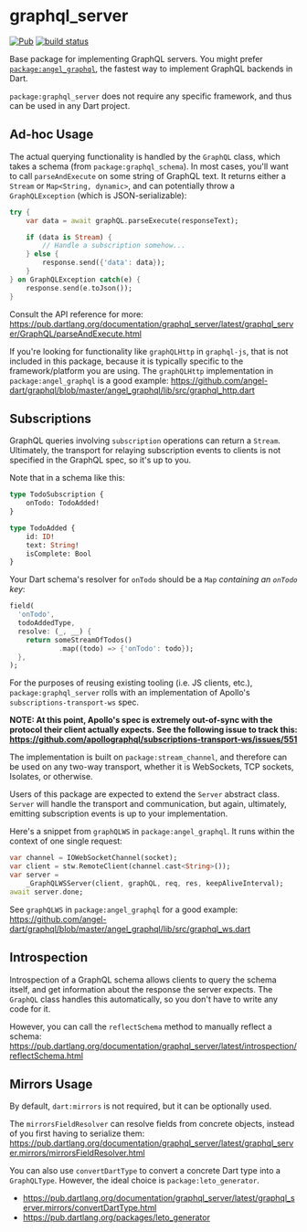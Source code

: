 # graphql_server
[![Pub](https://img.shields.io/pub/v/graphql_server.svg)](https://pub.dartlang.org/packages/graphql_server)
[![build status](https://travis-ci.org/angel-dart/graphql.svg)](https://travis-ci.org/angel-dart/graphql)

Base package for implementing GraphQL servers.
You might prefer [`package:angel_graphql`](https://github.com/angel-dart/graphql),
the fastest way to implement GraphQL backends in Dart.

`package:graphql_server` does not require any specific
framework, and thus can be used in any Dart project.

## Ad-hoc Usage
The actual querying functionality is handled by the
`GraphQL` class, which takes a schema (from `package:graphql_schema`).
In most cases, you'll want to call `parseAndExecute`
on some string of GraphQL text. It returns either a `Stream`
or `Map<String, dynamic>`, and can potentially throw
a `GraphQLException` (which is JSON-serializable):

```dart
try {
    var data = await graphQL.parseExecute(responseText);

    if (data is Stream) {
        // Handle a subscription somehow...
    } else {
        response.send({'data': data});
    }
} on GraphQLException catch(e) {
    response.send(e.toJson());
}
```

Consult the API reference for more:
https://pub.dartlang.org/documentation/graphql_server/latest/graphql_server/GraphQL/parseAndExecute.html

If you're looking for functionality like `graphQLHttp`
in `graphql-js`, that is not included in this package, because
it is typically specific to the framework/platform you are using.
The `graphQLHttp` implementation in `package:angel_graphql` is
a good example:
https://github.com/angel-dart/graphql/blob/master/angel_graphql/lib/src/graphql_http.dart

## Subscriptions
GraphQL queries involving `subscription` operations can return
a `Stream`. Ultimately, the transport for relaying subscription
events to clients is not specified in the GraphQL spec, so it's
up to you.

Note that in a schema like this:

```graphql
type TodoSubscription {
    onTodo: TodoAdded!
}

type TodoAdded {
    id: ID!
    text: String!
    isComplete: Bool
}
```

Your Dart schema's resolver for `onTodo` should be
a `Map` *containing an `onTodo` key*:

```dart
field(
  'onTodo',
  todoAddedType,
  resolve: (_, __) {
    return someStreamOfTodos()
            .map((todo) => {'onTodo': todo});
  },
);
```

For the purposes of reusing existing tooling (i.e. JS clients, etc.),
`package:graphql_server` rolls with an implementation of Apollo's
`subscriptions-transport-ws` spec.

**NOTE: At this point, Apollo's spec is extremely out-of-sync with the protocol their client actually expects.**
**See the following issue to track this:**
**https://github.com/apollographql/subscriptions-transport-ws/issues/551**

The implementation is built on `package:stream_channel`, and 
therefore can be used on any two-way transport, whether it is
WebSockets, TCP sockets, Isolates, or otherwise.

Users of this package are expected to extend the `Server`
abstract class. `Server` will handle the transport and communication,
but again, ultimately, emitting subscription events is up to your
implementation.

Here's a snippet from `graphQLWS` in `package:angel_graphql`.
It runs within the context of one single request:

```dart
var channel = IOWebSocketChannel(socket);
var client = stw.RemoteClient(channel.cast<String>());
var server =
    _GraphQLWSServer(client, graphQL, req, res, keepAliveInterval);
await server.done;
```

See `graphQLWS` in `package:angel_graphql` for a good example:
https://github.com/angel-dart/graphql/blob/master/angel_graphql/lib/src/graphql_ws.dart

## Introspection
Introspection of a GraphQL schema allows clients to query the schema itself,
and get information about the response the server expects. The `GraphQL`
class handles this automatically, so you don't have to write any code for it.

However, you can call the `reflectSchema` method to manually reflect a schema:
https://pub.dartlang.org/documentation/graphql_server/latest/introspection/reflectSchema.html

## Mirrors Usage
By default, `dart:mirrors` is not required, but it can be optionally used.

The `mirrorsFieldResolver` can resolve fields from concrete objects, instead of you
first having to serialize them:
https://pub.dartlang.org/documentation/graphql_server/latest/graphql_server.mirrors/mirrorsFieldResolver.html

You can also use `convertDartType` to convert a concrete Dart type into a `GraphQLType`. However,
the ideal choice is `package:leto_generator`.
* https://pub.dartlang.org/documentation/graphql_server/latest/graphql_server.mirrors/convertDartType.html
* https://pub.dartlang.org/packages/leto_generator